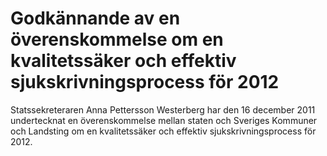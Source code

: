 # Godkännande av en överenskommelse om en kvalitetssäker och effektiv sjukskrivningsprocess för 2012

Statssekreteraren Anna Pettersson Westerberg har den 16 december 2011 undertecknat en överenskommelse mellan staten och Sveriges Kommuner och Landsting om en kvalitetssäker och effektiv sjukskrivningsprocess för 2012.
